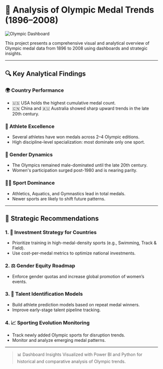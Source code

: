 
# 🏅 Analysis of Olympic Medal Trends (1896–2008)

![Olympic Dashboard](./c60c2162-bcb9-40d4-949d-47441df7867b.jpg)

This project presents a comprehensive visual and analytical overview of Olympic medal data from 1896 to 2008 using dashboards and strategic insights.

---

## 🔍 Key Analytical Findings

### 🌍 Country Performance
- 🇺🇸 USA holds the highest cumulative medal count.
- 🇨🇳 China and 🇦🇺 Australia showed sharp upward trends in the late 20th century.

### 🏅 Athlete Excellence
- Several athletes have won medals across 2–4 Olympic editions.
- High discipline-level specialization: most dominate only one sport.

### 🚻 Gender Dynamics
- The Olympics remained male-dominated until the late 20th century.
- Women's participation surged post-1980 and is nearing parity.

### 🏃‍♀️ Sport Dominance
- Athletics, Aquatics, and Gymnastics lead in total medals.
- Newer sports are likely to shift future patterns.

---

## 🧠 Strategic Recommendations

### 1. 🎯 Investment Strategy for Countries
- Prioritize training in high-medal-density sports (e.g., Swimming, Track & Field).
- Use cost-per-medal metrics to optimize national investments.

### 2. ⚖️ Gender Equity Roadmap
- Enforce gender quotas and increase global promotion of women’s events.

### 3. 🧬 Talent Identification Models
- Build athlete prediction models based on repeat medal winners.
- Improve early-stage talent pipeline tracking.

### 4. 📈 Sporting Evolution Monitoring
- Track newly added Olympic sports for disruption trends.
- Monitor and analyze emerging medal patterns.

---

> 📊 Dashboard Insights Visualized with Power BI and Python for historical and comparative analysis of Olympic trends.
